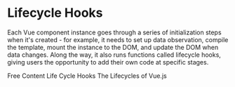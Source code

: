 # Lifecycle Hooks

Each Vue component instance goes through a series of initialization steps when it's created - for example, it needs to set up data observation, compile the template, mount the instance to the DOM, and update the DOM when data changes. Along the way, it also runs functions called lifecycle hooks, giving users the opportunity to add their own code at specific stages.

<ResourceGroupTitle>Free Content</ResourceGroupTitle>
<BadgeLink colorScheme='blue' badgeText='Official Docs' href='https://vuejs.org/guide/essentials/lifecycle.html'>Life Cycle Hooks</BadgeLink>
<BadgeLink colorScheme='yellow' badgeText='Read' href='https://dev.to/amolikvivian/the-lifecycles-of-vue-js-lhh'>The Lifecycles of Vue.js</BadgeLink>
